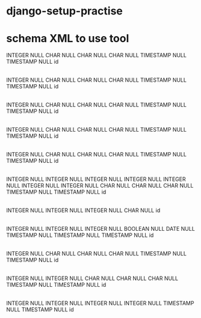# django-setup-practise








# schema XML to use tool
<?xml version="1.0" encoding="utf-8" ?>
<!-- SQL XML created by WWW SQL Designer, https://github.com/ondras/wwwsqldesigner/ -->
<!-- Active URL: https://kitt.lewagon.com/db/71 -->
<sql>
<datatypes db="postgresql">
  <group label="Numeric" color="rgb(238,238,170)">
    <type label="Integer" length="0" sql="INTEGER" re="INT" quote=""/>
    <type label="Small Integer" length="0" sql="SMALLINT" quote=""/>
    <type label="Big Integer" length="0" sql="BIGINT" quote=""/>
    <type label="Decimal" length="1" sql="DECIMAL" re="numeric" quote=""/>
    <type label="Serial" length="0" sql="SERIAL" re="SERIAL4" fk="Integer" quote=""/>
    <type label="Big Serial" length="0" sql="BIGSERIAL" re="SERIAL8" fk="Big Integer" quote=""/>
    <type label="Real" length="0" sql="BIGINT" quote=""/>
    <type label="Single precision" length="0" sql="FLOAT" quote=""/>
    <type label="Double precision" length="0" sql="DOUBLE" re="DOUBLE" quote=""/>
  </group>

  <group label="Character" color="rgb(255,200,200)">
    <type label="Char" length="1" sql="CHAR" quote="'"/>
    <type label="Varchar" length="1" sql="VARCHAR" re="CHARACTER VARYING" quote="'"/>
    <type label="Text" length="0" sql="TEXT" quote="'"/>
    <type label="Binary" length="1" sql="BYTEA" quote="'"/>
    <type label="Boolean" length="0" sql="BOOLEAN" quote="'"/>
  </group>

  <group label="Date &amp; Time" color="rgb(200,255,200)">
    <type label="Date" length="0" sql="DATE" quote="'"/>
    <type label="Time" length="1" sql="TIME" quote="'"/>
    <type label="Time w/ TZ" length="0" sql="TIME WITH TIME ZONE" quote="'"/>
    <type label="Interval" length="1" sql="INTERVAL" quote="'"/>
    <type label="Timestamp" length="1" sql="TIMESTAMP" quote="'"/>
    <type label="Timestamp w/ TZ" length="0" sql="TIMESTAMP WITH TIME ZONE" quote="'"/>
    <type label="Timestamp wo/ TZ" length="0" sql="TIMESTAMP WITHOUT TIME ZONE" quote="'"/>
  </group>

  <group label="Miscellaneous" color="rgb(200,200,255)">
    <type label="XML" length="1" sql="XML" quote="'"/>
    <type label="Bit" length="1" sql="BIT" quote="'"/>
    <type label="Bit Varying" length="1" sql="VARBIT" re="BIT VARYING" quote="'"/>
    <type label="Inet Host Addr" length="0" sql="INET" quote="'"/>
    <type label="Inet CIDR Addr" length="0" sql="CIDR" quote="'"/>
    <type label="Geometry" length="0" sql="GEOMETRY" quote="'"/>
  </group>
</datatypes><table x="806" y="297" name="Sizes">
<row name="id" null="1" autoincrement="1">
<datatype>INTEGER</datatype>
<default>NULL</default></row>
<row name="name" null="1" autoincrement="0">
<datatype>CHAR</datatype>
<default>NULL</default></row>
<row name="code" null="1" autoincrement="0">
<datatype>CHAR</datatype>
<default>NULL</default></row>
<row name="description" null="1" autoincrement="0">
<datatype>CHAR</datatype>
<default>NULL</default></row>
<row name="created_at" null="1" autoincrement="0">
<datatype>TIMESTAMP</datatype>
<default>NULL</default></row>
<row name="updated_at" null="1" autoincrement="0">
<datatype>TIMESTAMP</datatype>
<default>NULL</default></row>
<key type="PRIMARY" name="">
<part>id</part>
</key>
</table>
<table x="794" y="53" name="Colours">
<row name="id" null="1" autoincrement="1">
<datatype>INTEGER</datatype>
<default>NULL</default></row>
<row name="name" null="1" autoincrement="0">
<datatype>CHAR</datatype>
<default>NULL</default></row>
<row name="rgb_code" null="1" autoincrement="0">
<datatype>CHAR</datatype>
<default>NULL</default></row>
<row name="description" null="1" autoincrement="0">
<datatype>CHAR</datatype>
<default>NULL</default></row>
<row name="created_at" null="1" autoincrement="0">
<datatype>TIMESTAMP</datatype>
<default>NULL</default></row>
<row name="updated_at" null="1" autoincrement="0">
<datatype>TIMESTAMP</datatype>
<default>NULL</default></row>
<key type="PRIMARY" name="">
<part>id</part>
</key>
</table>
<table x="294" y="288" name="Brands">
<row name="id" null="1" autoincrement="1">
<datatype>INTEGER</datatype>
<default>NULL</default></row>
<row name="name" null="1" autoincrement="0">
<datatype>CHAR</datatype>
<default>NULL</default></row>
<row name="code" null="1" autoincrement="0">
<datatype>CHAR</datatype>
<default>NULL</default></row>
<row name="description" null="1" autoincrement="0">
<datatype>CHAR</datatype>
<default>NULL</default></row>
<row name="created_at" null="1" autoincrement="0">
<datatype>TIMESTAMP</datatype>
<default>NULL</default></row>
<row name="updated_at" null="1" autoincrement="0">
<datatype>TIMESTAMP</datatype>
<default>NULL</default></row>
<key type="PRIMARY" name="">
<part>id</part>
</key>
</table>
<table x="173" y="167" name="Sports">
<row name="id" null="1" autoincrement="1">
<datatype>INTEGER</datatype>
<default>NULL</default></row>
<row name="name" null="1" autoincrement="0">
<datatype>CHAR</datatype>
<default>NULL</default></row>
<row name="code" null="1" autoincrement="0">
<datatype>CHAR</datatype>
<default>NULL</default></row>
<row name="description" null="1" autoincrement="0">
<datatype>CHAR</datatype>
<default>NULL</default></row>
<row name="created_at" null="1" autoincrement="0">
<datatype>TIMESTAMP</datatype>
<default>NULL</default></row>
<row name="updated_at" null="1" autoincrement="0">
<datatype>TIMESTAMP</datatype>
<default>NULL</default></row>
<key type="PRIMARY" name="">
<part>id</part>
</key>
</table>
<table x="920" y="199" name="Categories">
<row name="id" null="1" autoincrement="1">
<datatype>INTEGER</datatype>
<default>NULL</default></row>
<row name="name" null="1" autoincrement="0">
<datatype>CHAR</datatype>
<default>NULL</default></row>
<row name="code" null="1" autoincrement="0">
<datatype>CHAR</datatype>
<default>NULL</default></row>
<row name="description" null="1" autoincrement="0">
<datatype>CHAR</datatype>
<default>NULL</default></row>
<row name="created_at" null="1" autoincrement="0">
<datatype>TIMESTAMP</datatype>
<default>NULL</default></row>
<row name="updated_at" null="1" autoincrement="0">
<datatype>TIMESTAMP</datatype>
<default>NULL</default></row>
<key type="PRIMARY" name="">
<part>id</part>
</key>
</table>
<table x="572" y="130" name="Products">
<row name="id" null="1" autoincrement="1">
<datatype>INTEGER</datatype>
<default>NULL</default></row>
<row name="colour_id" null="1" autoincrement="0">
<datatype>INTEGER</datatype>
<default>NULL</default><relation table="Colours" row="id" />
</row>
<row name="sports_id" null="1" autoincrement="0">
<datatype>INTEGER</datatype>
<default>NULL</default><relation table="Sports" row="id" />
</row>
<row name="category_id" null="1" autoincrement="0">
<datatype>INTEGER</datatype>
<default>NULL</default><relation table="Categories" row="id" />
</row>
<row name="brand_id" null="1" autoincrement="0">
<datatype>INTEGER</datatype>
<default>NULL</default><relation table="Brands" row="id" />
</row>
<row name="size_id" null="1" autoincrement="0">
<datatype>INTEGER</datatype>
<default>NULL</default><relation table="Sizes" row="id" />
</row>
<row name="availability_id" null="1" autoincrement="0">
<datatype>INTEGER</datatype>
<default>NULL</default><relation table="Availabilities" row="id" />
</row>
<row name="name" null="1" autoincrement="0">
<datatype>CHAR</datatype>
<default>NULL</default></row>
<row name="sku" null="1" autoincrement="0">
<datatype>CHAR</datatype>
<default>NULL</default></row>
<row name="variant" null="1" autoincrement="0">
<datatype>CHAR</datatype>
<default>NULL</default></row>
<row name="created_at" null="1" autoincrement="0">
<datatype>TIMESTAMP</datatype>
<default>NULL</default></row>
<row name="updated_at" null="1" autoincrement="0">
<datatype>TIMESTAMP</datatype>
<default>NULL</default></row>
<key type="PRIMARY" name="">
<part>id</part>
</key>
</table>
<table x="307" y="38" name="Prices">
<row name="id" null="1" autoincrement="1">
<datatype>INTEGER</datatype>
<default>NULL</default></row>
<row name="product_id" null="1" autoincrement="0">
<datatype>INTEGER</datatype>
<default>NULL</default><relation table="Products" row="id" />
</row>
<row name="amount" null="1" autoincrement="0">
<datatype>INTEGER</datatype>
<default>NULL</default></row>
<row name="currency" null="1" autoincrement="0">
<datatype>CHAR</datatype>
<default>NULL</default></row>
<key type="PRIMARY" name="">
<part>id</part>
</key>
</table>
<table x="231" y="473" name="Availabilities">
<row name="id" null="1" autoincrement="1">
<datatype>INTEGER</datatype>
<default>NULL</default></row>
<row name="season_id" null="1" autoincrement="0">
<datatype>INTEGER</datatype>
<default>NULL</default><relation table="Seasons" row="id" />
</row>
<row name="cycle_id" null="1" autoincrement="0">
<datatype>INTEGER</datatype>
<default>NULL</default><relation table="Cycles" row="id" />
</row>
<row name="is_active" null="1" autoincrement="0">
<datatype>BOOLEAN</datatype>
<default>NULL</default></row>
<row name="start_date" null="1" autoincrement="0">
<datatype>DATE</datatype>
<default>NULL</default></row>
<row name="end_date" null="1" autoincrement="0">
<datatype>TIMESTAMP</datatype>
<default>NULL</default></row>
<row name="created_at" null="1" autoincrement="0">
<datatype>TIMESTAMP</datatype>
<default>NULL</default></row>
<row name="updated_at" null="1" autoincrement="0">
<datatype>TIMESTAMP</datatype>
<default>NULL</default></row>
<key type="PRIMARY" name="">
<part>id</part>
</key>
</table>
<table x="447" y="496" name="Seasons">
<row name="id" null="1" autoincrement="1">
<datatype>INTEGER</datatype>
<default>NULL</default></row>
<row name="name" null="1" autoincrement="0">
<datatype>CHAR</datatype>
<default>NULL</default></row>
<row name="code" null="1" autoincrement="0">
<datatype>CHAR</datatype>
<default>NULL</default></row>
<row name="description" null="1" autoincrement="0">
<datatype>CHAR</datatype>
<default>NULL</default></row>
<row name="created_at" null="1" autoincrement="0">
<datatype>TIMESTAMP</datatype>
<default>NULL</default></row>
<row name="updated_at" null="1" autoincrement="0">
<datatype>TIMESTAMP</datatype>
<default>NULL</default></row>
<key type="PRIMARY" name="">
<part>id</part>
</key>
</table>
<table x="698" y="503" name="Countries">
<row name="id" null="1" autoincrement="1">
<datatype>INTEGER</datatype>
<default>NULL</default></row>
<row name="season_id" null="1" autoincrement="0">
<datatype>INTEGER</datatype>
<default>NULL</default><relation table="Seasons" row="id" />
</row>
<row name="name" null="1" autoincrement="0">
<datatype>CHAR</datatype>
<default>NULL</default></row>
<row name="code" null="1" autoincrement="0">
<datatype>CHAR</datatype>
<default>NULL</default></row>
<row name="region" null="1" autoincrement="0">
<datatype>CHAR</datatype>
<default>NULL</default></row>
<row name="created_at" null="1" autoincrement="0">
<datatype>TIMESTAMP</datatype>
<default>NULL</default></row>
<row name="updated_at" null="1" autoincrement="0">
<datatype>TIMESTAMP</datatype>
<default>NULL</default></row>
<key type="PRIMARY" name="">
<part>id</part>
</key>
</table>
<table x="52" y="494" name="Cycles">
<row name="id" null="1" autoincrement="1">
<datatype>INTEGER</datatype>
<default>NULL</default></row>
<row name="active_duration" null="1" autoincrement="0">
<datatype>INTEGER</datatype>
<default>NULL</default></row>
<row name="inactive_duration" null="1" autoincrement="0">
<datatype>INTEGER</datatype>
<default>NULL</default></row>
<row name="number_repetition" null="1" autoincrement="0">
<datatype>INTEGER</datatype>
<default>NULL</default></row>
<row name="created_at" null="1" autoincrement="0">
<datatype>TIMESTAMP</datatype>
<default>NULL</default></row>
<row name="updated_at" null="1" autoincrement="0">
<datatype>TIMESTAMP</datatype>
<default>NULL</default></row>
<key type="PRIMARY" name="">
<part>id</part>
</key>
</table>
</sql>
